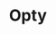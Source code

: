 ---
title: "Opty"
description: "It’s been a bloody long ride, but Cinderblock has officially launched!"

url: opty
draft: false

navigation:
  logo: "images/icons/opty.svg"
  logo_text: "Opty"
  logo_text_color: "secblack"
  
  menu:
  - name: "Test 1"
    url: "/"
  - name: "Another 2"
    url: "/"
  - name: "Test 3"
    url: "/"

  navigation_button:
    enable: true
    icon: "far fa-user"
    label: "Log In"
    link: "#!"
  navigation_button_two:
    enable: true
    label: "Book Demo"
    link: "#!"

banner:
  bg_color: "#fa9e26"
  subtitle: "We Are Delta"
  title: "get fastest loan with smart way A seating home"
  description: "Lorem ipsum dolor sit amet, consetetur sadipscing elitr, diam nonumy eirmod tempor invidunt ut labore dolore magna"
  image: images/banner-about.png
  button:
    enable: true
    label: "Get started now"
    icon: "fas fa-arrow-right"
    link: "contact/"
  video_button:
    enable: true
    label: "Watch demo"
    video_url: "https://www.youtube.com/embed/dyZcRRWiuuw"

# image_and_content_block
image_and_content_block:
  enable: true
  blocks:
  - subtitle: "We Are Delta"
    subtitle_color: ""
    title: "Lots of people love us, <br> and we're also."
    title_color: ""
    image: "images/block-image-01.png"
    content_position: "right" # Value will be - "left/right"
    bg_color: false
    content: |
      Vestibulum ante ipsum primis in faucibus orci luctus et ultrices posuere cubilia Curae; Donec velit neque, auctor sit amet aliquam vel, ullamcorper sit amet ligula estibulum.

      * luctus et ultrices uere cubia Curae Donec verglit
      * Neque auctor congue leo eget malesuada Vivamus
      * Sit amet dui Nulla quis lorem ut libero malesuada feugiat
      * Donec verglit neque, auctor congue leo  malesuada.

  - subtitle: "We Are Delta"
    subtitle_color: ""
    title: "Lots of people love us, <br> and we're also."
    title_color: ""
    image: "images/block-image-01.png"
    content_position: "left" # Value will be - "left/right"
    bg_color: "#e9f1ff"
    content: |
      Vestibulum ante ipsum primis in faucibus orci luctus et ultrices posuere cubilia Curae; Donec velit neque, auctor sit amet aliquam vel, ullamcorper sit amet ligula estibulum.

      * luctus et ultrices uere cubia Curae Donec verglit
      * Neque auctor congue leo eget malesuada Vivamus
      * Sit amet dui Nulla quis lorem ut libero malesuada feugiat
      * Donec verglit neque, auctor congue leo  malesuada.

  - subtitle: "We Are Delta"
    subtitle_color: ""
    title: "Lots of people love us, <br> and we're also."
    title_color: ""
    image: "images/block-image-01.png"
    content_position: "right" # Value will be - "left/right"
    bg_color: false
    content: |
      Vestibulum ante ipsum primis in faucibus orci luctus et ultrices posuere cubilia Curae; Donec velit neque, auctor sit amet aliquam vel, ullamcorper sit amet ligula estibulum.

      * luctus et ultrices uere cubia Curae Donec verglit
      * Neque auctor congue leo eget malesuada Vivamus
      * Sit amet dui Nulla quis lorem ut libero malesuada feugiat
      * Donec verglit neque, auctor congue leo  malesuada.
  
call_to_action:
  enable: true
  title: "Start using <br/> Compage <br/> platform today..."
  title_color: "#fff"
  image: "images/footer/compage/compage.svg"
  button_label: "Get Started"
  button_link: "contact/"
  bg_color: "#fa9e26"
  bottom_bg_color: "#080338"

footer:
  footer_light: false
---